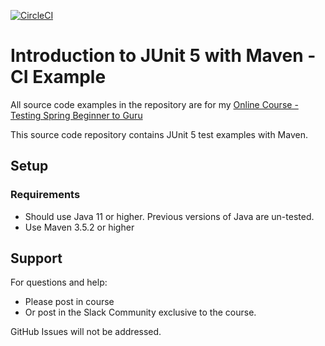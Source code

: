 [![CircleCI](https://circleci.com/gh/jakvra/testing-java-junit5-ci.svg?style=svg)](https://circleci.com/gh/jakvra/testing-java-junit5-ci)

# Introduction to JUnit 5 with Maven - CI Example

All source code examples in the repository are for my [Online Course - Testing Spring Beginner to Guru](https://www.udemy.com/testing-spring-boot-beginner-to-guru/?couponCode=GITHUB_REPO)

This source code repository contains JUnit 5 test examples with Maven.

## Setup
### Requirements
* Should use Java 11 or higher. Previous versions of Java are un-tested.
* Use Maven 3.5.2 or higher

## Support
For questions and help:
* Please post in course
* Or post in the Slack Community exclusive to the course.

GitHub Issues will not be addressed.
